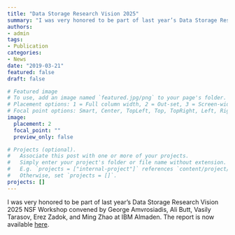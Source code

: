 ```yaml
---
title: "Data Storage Research Vision 2025"
summary: "I was very honored to be part of last year’s Data Storage Research Vision 2025 NSF Workshop"
authors:
- admin
tags:
- Publication
categories:
- News
date: "2019-03-21"
featured: false
draft: false

# Featured image
# To use, add an image named `featured.jpg/png` to your page's folder.
# Placement options: 1 = Full column width, 2 = Out-set, 3 = Screen-width
# Focal point options: Smart, Center, TopLeft, Top, TopRight, Left, Right, BottomLeft, Bottom, BottomRight
image:
  placement: 2
  focal_point: ""
  preview_only: false

# Projects (optional).
#   Associate this post with one or more of your projects.
#   Simply enter your project's folder or file name without extension.
#   E.g. `projects = ["internal-project"]` references `content/project/deep-learning/index.md`.
#   Otherwise, set `projects = []`.
projects: []
---
```

I was very honored to be part of last year’s Data Storage Research  Vision 2025 NSF Workshop convened by George Amvrosiadis, Ali Butt,  Vasily Tarasov, Erez Zadok, and Ming Zhao at IBM Almaden. The report is  now available [here](https://dl.acm.org/citation.cfm?id=3316807).